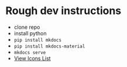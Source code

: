 # Rough dev instructions
- clone repo
- install python
- `pip install mkdocs`
- `pip install mkdocs-material`
- `mkdocs serve`
- [View Icons List](https://pictogrammers.com/library/mdi/)